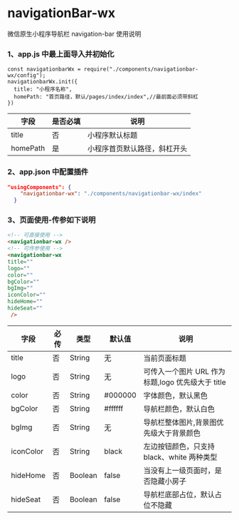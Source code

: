 # navigationBar-wx

微信原生小程序导航栏 navigation-bar 使用说明

### 1、app.js 中最上面导入并初始化

```JS
const navigationbarWx = require("./components/navigationbar-wx/config");
navigationbarWx.init({
  title: "小程序名称",
  homePath: "首页路径，默认/pages/index/index",//最前面必须带斜杠
})
```

| 字段     | 是否必填 | 说明                         |
| -------- | -------- | ---------------------------- |
| title    | 否       | 小程序默认标题               |
| homePath | 是       | 小程序首页默认路径，斜杠开头 |

### 2、app.json 中配置插件

```json
"usingComponents": {
    "navigationbar-wx": "./components/navigationbar-wx/index"
  }
```

### 3、页面使用-传参如下说明

```HTML
<!-- 可直接使用 -->
<navigationbar-wx />
<!-- 可传参使用 -->
<navigationbar-wx
title=""
logo=""
color=""
bgColor=""
bgImg=""
iconColor=""
hideHome=""
hideSeat=""
 />

```

| 字段      | 必传 | 类型    | 默认值  | 说明                                              |
| --------- | ---- | ------- | ------- | ------------------------------------------------- |
| title     | 否   | String  | 无      | 当前页面标题                                      |
| logo      | 否   | String  | 无      | 可传入一个图片 URL 作为标题,logo 优先级大于 title |
| color     | 否   | String  | #000000 | 字体颜色，默认黑色                                |
| bgColor   | 否   | String  | #ffffff | 导航栏颜色，默认白色                              |
| bgImg     | 否   | String  | 无      | 导航栏整体图片,背景图优先级大于背景颜色           |
| iconColor | 否   | String  | black   | 左边按钮颜色，只支持 black、white 两种类型        |
| hideHome  | 否   | Boolean | false   | 当没有上一级页面时，是否隐藏小房子                |
| hideSeat  | 否   | Boolean | false   | 导航栏底部占位，默认占位不隐藏                    |
